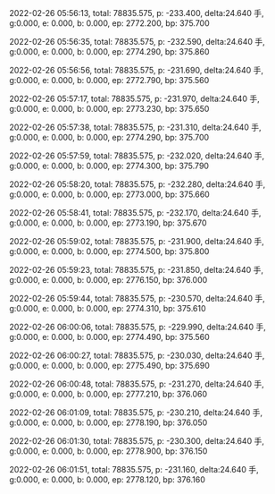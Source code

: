 2022-02-26 05:56:13, total: 78835.575, p: -233.400, delta:24.640 手, g:0.000, e: 0.000, b: 0.000, ep: 2772.200, bp: 375.700

2022-02-26 05:56:35, total: 78835.575, p: -232.590, delta:24.640 手, g:0.000, e: 0.000, b: 0.000, ep: 2774.290, bp: 375.860

2022-02-26 05:56:56, total: 78835.575, p: -231.690, delta:24.640 手, g:0.000, e: 0.000, b: 0.000, ep: 2772.790, bp: 375.560

2022-02-26 05:57:17, total: 78835.575, p: -231.970, delta:24.640 手, g:0.000, e: 0.000, b: 0.000, ep: 2773.230, bp: 375.650

2022-02-26 05:57:38, total: 78835.575, p: -231.310, delta:24.640 手, g:0.000, e: 0.000, b: 0.000, ep: 2774.290, bp: 375.700

2022-02-26 05:57:59, total: 78835.575, p: -232.020, delta:24.640 手, g:0.000, e: 0.000, b: 0.000, ep: 2774.300, bp: 375.790

2022-02-26 05:58:20, total: 78835.575, p: -232.280, delta:24.640 手, g:0.000, e: 0.000, b: 0.000, ep: 2773.000, bp: 375.660

2022-02-26 05:58:41, total: 78835.575, p: -232.170, delta:24.640 手, g:0.000, e: 0.000, b: 0.000, ep: 2773.190, bp: 375.670

2022-02-26 05:59:02, total: 78835.575, p: -231.900, delta:24.640 手, g:0.000, e: 0.000, b: 0.000, ep: 2774.500, bp: 375.800

2022-02-26 05:59:23, total: 78835.575, p: -231.850, delta:24.640 手, g:0.000, e: 0.000, b: 0.000, ep: 2776.150, bp: 376.000

2022-02-26 05:59:44, total: 78835.575, p: -230.570, delta:24.640 手, g:0.000, e: 0.000, b: 0.000, ep: 2774.310, bp: 375.610

2022-02-26 06:00:06, total: 78835.575, p: -229.990, delta:24.640 手, g:0.000, e: 0.000, b: 0.000, ep: 2774.490, bp: 375.560

2022-02-26 06:00:27, total: 78835.575, p: -230.030, delta:24.640 手, g:0.000, e: 0.000, b: 0.000, ep: 2775.490, bp: 375.690

2022-02-26 06:00:48, total: 78835.575, p: -231.270, delta:24.640 手, g:0.000, e: 0.000, b: 0.000, ep: 2777.210, bp: 376.060

2022-02-26 06:01:09, total: 78835.575, p: -230.210, delta:24.640 手, g:0.000, e: 0.000, b: 0.000, ep: 2778.190, bp: 376.050

2022-02-26 06:01:30, total: 78835.575, p: -230.300, delta:24.640 手, g:0.000, e: 0.000, b: 0.000, ep: 2778.900, bp: 376.150

2022-02-26 06:01:51, total: 78835.575, p: -231.160, delta:24.640 手, g:0.000, e: 0.000, b: 0.000, ep: 2778.120, bp: 376.160
